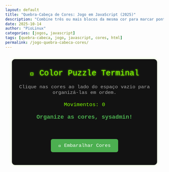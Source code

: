 ```yaml
---
layout: default
title: "Quebra-Cabeça de Cores: Jogo em JavaScript (2025)"
description: "Combine três ou mais blocos da mesma cor para marcar pontos. Jogo feito com HTML, CSS e JavaScript puro — sem frameworks. Ideal para treinar."
date: 2025-10-14
author: "PioLinux"
categories: [jogos, javascript]
tags: [quebra-cabeca, jogo, javascript, cores, html]
permalink: /jogo-quebra-cabeca-cores/
---
```



<section>

<style>
  .color-puzzle-container {
    font-family: 'Courier New', monospace;
    background: #121212;
    color: #ddd;
    text-align: center;
    padding: 30px 20px;
    border-radius: 10px;
    max-width: 420px;
    margin: 30px auto;
    border: 1px solid #333;
    box-shadow: 0 0 10px rgba(128, 255, 0, 0.2);
  }
  .color-puzzle-title {
    color: #80ff00;
    font-size: 1.8em;
    margin-bottom: 20px;
    text-shadow: 0 0 5px #80ff00;
  }
  .color-puzzle-info {
    font-size: 1.1em;
    margin-bottom: 20px;
    color: #aaa;
  }
  .color-puzzle-board {
    display: grid;
    grid-template-columns: repeat(3, 1fr);
    gap: 8px;
    margin: 20px auto;
    max-width: 300px;
  }
  .color-puzzle-tile {
    height: 80px;
    border: 2px solid #444;
    border-radius: 6px;
    cursor: pointer;
    transition: all 0.2s ease;
    display: flex;
    align-items: center;
    justify-content: center;
    font-weight: bold;
    color: #000;
    text-shadow: 0 0 2px #fff;
  }
  .color-puzzle-tile:hover {
    transform: scale(1.05);
    box-shadow: 0 0 8px currentColor;
  }
  .color-puzzle-tile.empty {
    background: #222;
    border: 2px dashed #555;
    cursor: default;
  }
  .color-puzzle-stats {
    font-size: 1.2em;
    margin: 20px 0;
    color: #80ff00;
  }
  .color-puzzle-message {
    font-size: 1.3em;
    font-weight: bold;
    margin: 20px 0;
    min-height: 30px;
    color: #4CAF50;
  }
  .color-puzzle-btn {
    background: #4CAF50;
    color: white;
    border: none;
    padding: 12px 24px;
    font-size: 1.1em;
    border-radius: 6px;
    cursor: pointer;
    margin: 10px;
    font-family: 'Courier New', monospace;
  }
  .color-puzzle-btn:hover {
    background: #388E3C;
  }
</style>

<div class="color-puzzle-container">
  <div class="color-puzzle-title">🎨 Color Puzzle Terminal</div>
  <p class="color-puzzle-info">Clique nas cores ao lado do espaço vazio para organizá-las em ordem.</p>
  <div class="color-puzzle-stats" id="stats">Movimentos: 0</div>
  <div class="color-puzzle-message" id="message">Organize as cores, sysadmin!</div>
  <div class="color-puzzle-board" id="board"></div>
  <button class="color-puzzle-btn" id="reset">🔁 Embaralhar Cores</button>
</div>

<script>
  // Cores inspiradas em temas de terminal: Dracula, Solarized, Nord, etc.
  const colors = [
    '#ff5555', // red
    '#50fa7b', // green
    '#f1fa8c', // yellow
    '#bd93f9', // purple
    '#ff79c6', // pink
    '#8be9fd', // cyan
    '#ffb86c', // orange
    '#50fa7b'  // green (repetido para fechar o ciclo visual)
  ];

  let board = [];
  let emptyPos = 8; // posição inicial vazia (última)
  let moves = 0;

  function initBoard() {
    board = [...colors, '']; // 8 cores + 1 vazio
    emptyPos = 8;
    moves = 0;
    updateStats();
    renderBoard();
  }

  function shuffleBoard() {
    // Embaralha até o estado ser solucionável
    do {
      for (let i = board.length - 1; i > 0; i--) {
        const j = Math.floor(Math.random() * (i + 1));
        [board[i], board[j]] = [board[j], board[i]];
      }
      emptyPos = board.indexOf('');
    } while (!isSolvable());

    moves = 0;
    updateStats();
    renderBoard();
    document.getElementById('message').textContent = 'Organize as cores, sysadmin!';
    document.getElementById('message').style.color = '#4CAF50';
  }

  function isSolvable() {
    let inversions = 0;
    const tiles = board.filter(x => x !== '');
    for (let i = 0; i < tiles.length; i++) {
      for (let j = i + 1; j < tiles.length; j++) {
        if (colors.indexOf(tiles[i]) > colors.indexOf(tiles[j])) inversions++;
      }
    }
    return inversions % 2 === 0;
  }

  function renderBoard() {
    const boardElement = document.getElementById('board');
    boardElement.innerHTML = '';
    board.forEach((color, index) => {
      const tile = document.createElement('div');
      tile.classList.add('color-puzzle-tile');
      if (color === '') {
        tile.classList.add('empty');
      } else {
        tile.style.background = color;
        tile.textContent = ''; // ou use um ícone se quiser
      }
      tile.dataset.index = index;
      tile.addEventListener('click', () => moveTile(index));
      boardElement.appendChild(tile);
    });
  }

  function moveTile(index) {
    const row = Math.floor(index / 3);
    const col = index % 3;
    const emptyRow = Math.floor(emptyPos / 3);
    const emptyCol = emptyPos % 3;

    // Verifica se é adjacente ao espaço vazio
    if (
      (Math.abs(row - emptyRow) === 1 && col === emptyCol) ||
      (Math.abs(col - emptyCol) === 1 && row === emptyRow)
    ) {
      // Troca
      [board[index], board[emptyPos]] = [board[emptyPos], board[index]];
      emptyPos = index;
      moves++;
      updateStats();
      renderBoard();
      checkWin();
    }
  }

  function updateStats() {
    document.getElementById('stats').textContent = `Movimentos: ${moves}`;
  }

  function checkWin() {
    const isSolved = board.slice(0, 8).every((color, i) => color === colors[i]) && board[8] === '';
    if (isSolved) {
      document.getElementById('message').textContent = '🎉 Parabéns! Você trouxe ordem ao caos do terminal!';
      document.getElementById('message').style.color = '#80ff00';
    }
  }

  document.getElementById('reset').addEventListener('click', shuffleBoard);
  initBoard();
</script>

</section>

